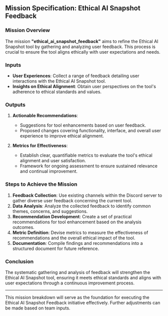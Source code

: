 ## Mission Specification: Ethical AI Snapshot Feedback

### Mission Overview
The mission **"ethical_ai_snapshot_feedback"** aims to refine the Ethical AI Snapshot tool by gathering and analyzing user feedback. This process is crucial to ensure the tool aligns ethically with user expectations and needs.

### Inputs
- **User Experiences**: Collect a range of feedback detailing user interactions with the Ethical AI Snapshot tool.
- **Insights on Ethical Alignment**: Obtain user perspectives on the tool's adherence to ethical standards and values.

### Outputs
1. **Actionable Recommendations**:
   - Suggestions for tool enhancements based on user feedback.
   - Proposed changes covering functionality, interface, and overall user experience to improve ethical alignment.

2. **Metrics for Effectiveness**:
   - Establish clear, quantifiable metrics to evaluate the tool's ethical alignment and user satisfaction.
   - Framework for ongoing assessment to ensure sustained relevance and continual improvement.

### Steps to Achieve the Mission
1. **Feedback Collection**: Use existing channels within the Discord server to gather diverse user feedback concerning the current tool.
2. **Data Analysis**: Analyze the collected feedback to identify common themes, concerns, and suggestions.
3. **Recommendation Development**: Create a set of practical recommendations for tool enhancement based on the analysis outcomes.
4. **Metric Definition**: Devise metrics to measure the effectiveness of recommendations and the overall ethical impact of the tool.
5. **Documentation**: Compile findings and recommendations into a structured document for future reference.

### Conclusion
The systematic gathering and analysis of feedback will strengthen the Ethical AI Snapshot tool, ensuring it meets ethical standards and aligns with user expectations through a continuous improvement process.

--- 

This mission breakdown will serve as the foundation for executing the Ethical AI Snapshot Feedback initiative effectively. Further adjustments can be made based on team inputs.